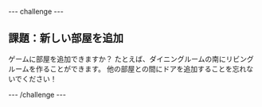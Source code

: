 \--- challenge \---

## 課題：新しい部屋を追加

ゲームに部屋を追加できますか？ たとえば、ダイニングルームの南にリビングルームを作ることができます。 他の部屋との間にドアを追加することを忘れないでください！

\--- /challenge \---